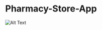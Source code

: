 # Pharmacy-Store-App

![Alt Text]([image-url]https://github.com/SKSpraveen/Pharmacy-Store-App/blob/main/app.jpg?raw=true)

